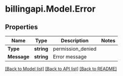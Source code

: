 # billingapi.Model.Error

## Properties

Name | Type | Description | Notes
------------ | ------------- | ------------- | -------------
**Type** | **string** | permission_denied | 
**Message** | **string** | Error message | 

[[Back to Model list]](../README.md#documentation-for-models) [[Back to API list]](../README.md#documentation-for-api-endpoints) [[Back to README]](../README.md)

